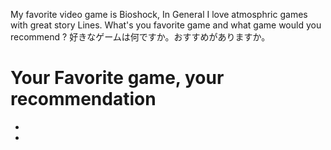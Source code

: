 My favorite video game is Bioshock, In General I love atmosphric games with great story Lines.
What's you favorite game and what game would you recommend ?
好きなゲームは何ですか。おすすめがありますか。

# Your Favorite game, your recommendation
*
*
